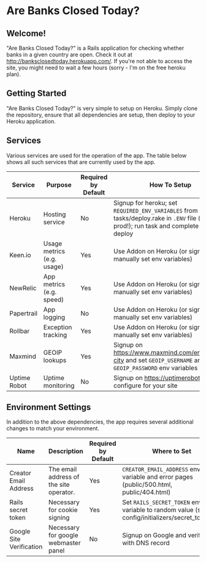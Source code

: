 # Are Banks Closed Today?

## Welcome!
"Are Banks Closed Today?" is a Rails application for checking whether banks in a given country are open.  Check it out at http://banksclosedtoday.herokuapp.com/.  If you're not able to access the site, you might need to wait a few hours (sorry - I'm on the free heroku plan).

## Getting Started
"Are Banks Closed Today?" is very simple to setup on Heroku.  Simply clone the repository, ensure that all dependencies are setup, then deploy to your Heroku application.

## Services
Various services are used for the operation of the app.  The table below shows all such services that are currently used by the app.

| Service       | Purpose                    | Required by Default    | How To Setup                                                                                                                            |
| ------------- | -------------              | ------------           | --------------                                                                                                                          |
| Heroku        | Hosting service            | No                     | Signup for heroku; set `REQUIRED_ENV_VARIABLES` from tasks/deploy.rake in `.ENV` file (not prod!); run task and complete first deploy   |
| Keen.io       | Usage metrics (e.g. usage) | Yes                    | Use Addon on Heroku (or signup and manually set env variables)                                                                          |
| NewRelic      | App metrics (e.g. speed)   | Yes                    | Use Addon on Heroku (or signup and manually set env variables)                                                                          |
| Papertrail    | App logging                | No                     | Use Addon on Heroku (or signup and manually set env variables)                                                                          |
| Rollbar       | Exception tracking         | Yes                    | Use Addon on Heroku (or signup and manually set env variables)                                                                          |
| Maxmind       | GEOIP lookups              | Yes                    | Signup on https://www.maxmind.com/en/geoip2-city and set `GEOIP_USERNAME` and `GEOIP_PASSWORD` env variables                            |
| Uptime Robot  | Uptime monitoring          | No                     | Signup on https://uptimerobot.com and configure for your site                                                                           |

## Environment Settings
In addition to the above dependencies, the app requires several additional changes to match your environment.

| Name                     | Description                             | Required by Default | Where to Set                                                                                    |
| -------------            | -------------                           | ------------        | ------------                                                                                    |
| Creator Email Address    | The email address of the site operator. | Yes                 | `CREATOR_EMAIL_ADDRESS` env variable and error pages (public/500.html, public/404.html)         |
| Rails secret token       | Necessary for cookie signing            | Yes                 | Set `RAILS_SECRET_TOKEN` env variable to random value (see config/initializers/secret_token.rb) |
| Google Site Verification | Necessary for google webmaster panel    | No                  | Signup on Google and verify site with DNS record                                                |
